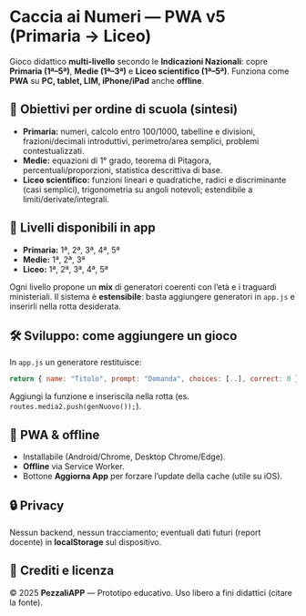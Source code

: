 # Caccia ai Numeri — PWA v5 (Primaria → Liceo)
Gioco didattico **multi-livello** secondo le **Indicazioni Nazionali**: copre **Primaria (1ª–5ª)**, **Medie (1ª–3ª)** e **Liceo scientifico (1ª–5ª)**.
Funziona come **PWA** su **PC, tablet, LIM, iPhone/iPad** anche **offline**.

## 🎯 Obiettivi per ordine di scuola (sintesi)
- **Primaria:** numeri, calcolo entro 100/1000, tabelline e divisioni, frazioni/decimali introduttivi, perimetro/area semplici, problemi contestualizzati.
- **Medie:** equazioni di 1° grado, teorema di Pitagora, percentuali/proporzioni, statistica descrittiva di base.
- **Liceo scientifico:** funzioni lineari e quadratiche, radici e discriminante (casi semplici), trigonometria su angoli notevoli; estendibile a limiti/derivate/integrali.

## 🧩 Livelli disponibili in app
- **Primaria:** 1ª, 2ª, 3ª, 4ª, 5ª
- **Medie:** 1ª, 2ª, 3ª
- **Liceo:** 1ª, 2ª, 3ª, 4ª, 5ª

Ogni livello propone un **mix** di generatori coerenti con l’età e i traguardi ministeriali. Il sistema è **estensibile**: basta aggiungere generatori in `app.js` e inserirli nella rotta desiderata.

## 🛠️ Sviluppo: come aggiungere un gioco
In `app.js` un generatore restituisce:
```js
return { name: "Titolo", prompt: "Domanda", choices: [..], correct: 0 };
```
Aggiungi la funzione e inseriscila nella rotta (es. `routes.media2.push(genNuovo());`).

## 📱 PWA & offline
- Installabile (Android/Chrome, Desktop Chrome/Edge).
- **Offline** via Service Worker.
- Bottone **Aggiorna App** per forzare l’update della cache (utile su iOS).

## 🔒 Privacy
Nessun backend, nessun tracciamento; eventuali dati futuri (report docente) in **localStorage** sul dispositivo.

## 👤 Crediti e licenza
© 2025 **PezzaliAPP** — Prototipo educativo. Uso libero a fini didattici (citare la fonte).
